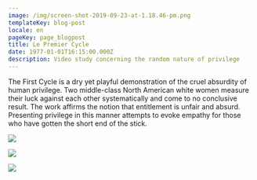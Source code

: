 ```yaml
---
image: /img/screen-shot-2019-09-23-at-1.18.46-pm.png
templateKey: blog-post
locale: en
pageKey: page_blogpost
title: Le Premier Cycle
date: 1977-01-01T16:15:00.000Z
description: Video study concerning the random nature of privilege
---
```

The First Cycle is a dry yet playful demonstration of the cruel absurdity of human privilege. Two middle-class North American white women measure their luck against each other systematically and come to no conclusive result. The work affirms the notion  that entitlement is unfair and absurd. Presenting privilege in this manner attempts to evoke empathy for those who have gotten the short end of the stick. 

![](/img/screen-shot-2019-09-23-at-1.19.25-pm.png)

![](/img/screen-shot-2019-09-23-at-1.18.16-pm.png)

![](/img/screen-shot-2019-09-16-at-9.01.01-am.png)
